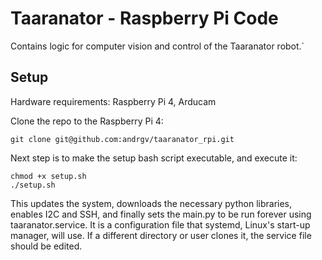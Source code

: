 # Taaranator - Raspberry Pi Code

Contains logic for computer vision and control of the Taaranator robot.`

## Setup

Hardware requirements: Raspberry Pi 4, Arducam

Clone the repo to the Raspberry Pi 4:

`git clone git@github.com:andrgv/taaranator_rpi.git`

Next step is to make the setup bash script executable, and execute it:

```
chmod +x setup.sh
./setup.sh
```

This updates the system, downloads the necessary python libraries, enables I2C and SSH, and finally sets the main.py to be run forever using taaranator.service. It is a configuration file that systemd, Linux's start-up manager, will use. If a different directory or user clones it, the service file should be edited.
